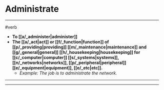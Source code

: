 # Administrate
---
#verb
- **To [[a/_administer|administer]]**
- **The [[a/_act|act]] or [[f/_function|function]] of [[p/_providing|providing]] [[m/_maintenance|maintenance]] and [[g/_general|general]] [[h/_housekeeping|housekeeping]] for [[c/_computer|computer]] [[s/_systems|systems]], [[n/_networks|networks]], [[p/_peripheral|peripheral]] [[e/_equipment|equipment]], [[e/_etc|etc]].**
	- _Example: The job is to administrate the network._
---
---
